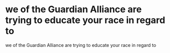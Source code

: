 # we of the Guardian Alliance are trying to educate your race in regard to

we of the Guardian Alliance are trying to educate your race in regard to